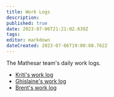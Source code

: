 ```yaml
---
title: Work Logs
description: 
published: true
date: 2023-07-06T21:21:02.639Z
tags: 
editor: markdown
dateCreated: 2023-07-06T19:00:08.762Z
---
```


The Mathesar team's daily work logs.

- [Kriti's work log](/en/team/worklogs/kriti)
- [Ghislaine's work log](/en/team/worklogs/ghislaine)
- [Brent's work log](/en/team/worklogs/brent)
